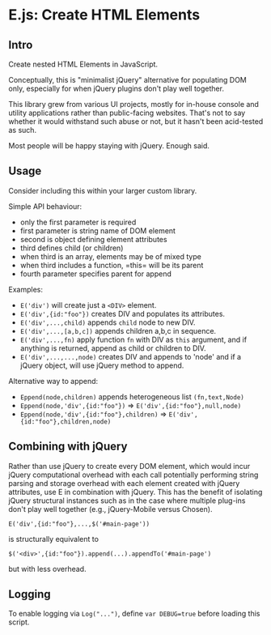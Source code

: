 E.js: Create HTML Elements
==========================

## Intro

Create nested HTML Elements in JavaScript.

Conceptually, this is "minimalist jQuery" alternative for populating DOM
only, especially for when jQuery plugins don't play well together.

This library grew from various UI projects, mostly for in-house console and
utility applications rather than public-facing websites.  That's not to say
whether it would withstand such abuse or not, but it hasn't been acid-tested
as such.

Most people will be happy staying with jQuery.  Enough said.

## Usage

Consider including this within your larger custom library.

Simple API behaviour:

- only the first parameter is required
- first parameter is string name of DOM element
- second is object defining element attributes
- third defines child (or children)
- when third is an array, elements may be of mixed type
- when third includes a function, =this= will be its parent
- fourth parameter specifies parent for append

Examples:

- `E('div')` will create just a `<DIV>` element.
- `E('div',{id:"foo"})` creates DIV and populates its attributes.
- `E('div',...,child)` appends `child` node to new DIV.
- `E('div',...,[a,b,c])` appends children a,b,c in sequence.
- `E('div',...,fn)` apply function `fn` with DIV as `this` argument,
   and if anything is returned, append as child or children to DIV.
- `E('div',...,...,node)` creates DIV and appends to 'node' and if 
   a jQuery object, will use jQuery method to append.

Alternative way to append:

- `Eppend(node,children)` appends heterogeneous list `(fn,text,Node)`
- `Eppend(node,'div',{id:"foo"})` => `E('div',{id:"foo"},null,node)`
- `Eppend(node,'div',{id:"foo"},children)` => `E('div',{id:"foo"},children,node)`

## Combining with jQuery

Rather than use jQuery to create every DOM element, which would incur
jQuery computational overhead with each call potentially performing
string parsing and storage overhead with each element created with
jQuery attributes, use E in combination with jQuery.  This has the
benefit of isolating jQuery structural instances such as in the case
where multiple plug-ins don't play well together (e.g., jQuery-Mobile
versus Chosen).

	E('div',{id:"foo"},...,$('#main-page'))

is structurally equivalent to

	$('<div>',{id:"foo"}).append(...).appendTo('#main-page')

but with less overhead.

## Logging

To enable logging via `Log("...")`, define `var DEBUG=true` before loading
this script.
